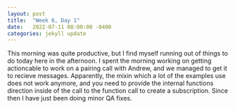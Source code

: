 ```yaml
---
layout: post
title:  "Week 6, Day 1"
date:   2022-07-11 08:00:00 -0400
categories: jekyll update
---
```


This morning was quite productive, but I find myself running out of things to do today here in the afternoon. I spent the morning working on getting actioncable to work on a pairing call with Andrew, and we managed to get it to recieve messages. Apparently, the mixin which a lot of the examples use does not work anymore, and you need to provide the internal functions direction inside of the call to the function call to create a subscription. Since then I have just been doing minor QA fixes.
